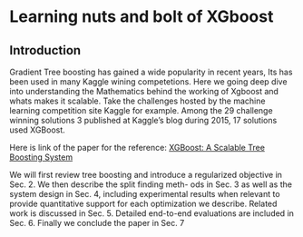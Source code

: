 # Learning nuts and bolt of XGboost
## Introduction
Gradient Tree boosting has gained a wide popularity in recent years, Its has been used in many Kaggle wining competetions. Here we going deep dive into understanding the Mathematics behind the working of Xgboost and whats makes it scalable.
Take the challenges hosted by the machine learning competition site Kaggle for example. Among
the 29 challenge winning solutions 3 published at Kaggle’s
blog during 2015, 17 solutions used XGBoost.

Here is link of the paper for the reference: [XGBoost: A Scalable Tree Boosting System](https://arxiv.org/pdf/1603.02754)

We
will first review tree boosting and introduce a regularized
objective in Sec. 2. We then describe the split finding meth-
ods in Sec. 3 as well as the system design in Sec. 4, including
experimental results when relevant to provide quantitative
support for each optimization we describe. Related work
is discussed in Sec. 5. Detailed end-to-end evaluations are
included in Sec. 6. Finally we conclude the paper in Sec. 7



